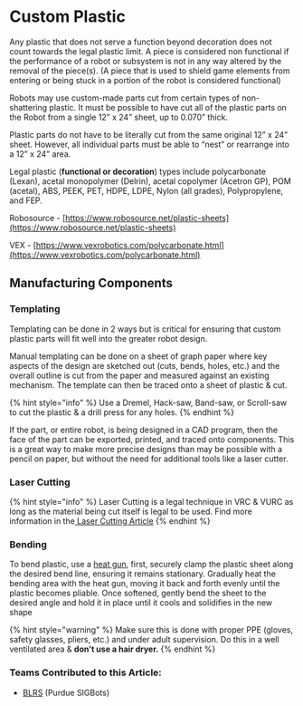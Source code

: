 # Custom Plastic

Any plastic that does not serve a function beyond decoration does not count towards the legal plastic limit. A piece is considered non functional if the performance of a robot or subsystem is not in any way altered by the removal of the piece(s). (A piece that is used to shield game elements from entering or being stuck in a portion of the robot is considered functional)

Robots may use custom-made parts cut from certain types of non-shattering plastic. It must be possible to have cut all of the plastic parts on the Robot from a single 12” x 24” sheet, up to 0.070” thick.

Plastic parts do not have to be literally cut from the same original 12” x 24” sheet. However, all individual parts must be able to “nest” or rearrange into a 12” x 24” area.&#x20;

Legal plastic (**functional or decoration**) types include polycarbonate (Lexan), acetal monopolymer (Delrin), acetal copolymer (Acetron GP), POM (acetal), ABS, PEEK, PET, HDPE, LDPE, Nylon (all grades), Polypropylene, and FEP.

Robosource - [https://www.robosource.net/plastic-sheets](https://www.robosource.net/plastic-sheets)

VEX - [https://www.vexrobotics.com/polycarbonate.html](https://www.vexrobotics.com/polycarbonate.html)

## Manufacturing Components

### Templating

Templating can be done in 2 ways but is critical for ensuring that custom plastic parts will fit well into the greater robot design.&#x20;

Manual templating can be done on a sheet of graph paper where key aspects of the design are sketched out (cuts, bends, holes, etc.) and the overall outline is cut from the paper and measured against an existing mechanism. The template can then be traced onto a sheet of plastic & cut.&#x20;

{% hint style="info" %}
Use a Dremel, Hack-saw, Band-saw, or Scroll-saw to cut the plastic & a drill press for any holes.&#x20;
{% endhint %}

If the part, or entire robot, is being designed in a CAD program, then the face of the part can be exported, printed, and traced onto components. This is a great way to make more precise designs than may be possible with a pencil on paper, but without the need for additional tools like a laser cutter.

### Laser Cutting

{% hint style="info" %}
Laser Cutting is a legal technique in VRC & VURC as long as the material being cut itself is legal to be used. Find more information in the[ Laser Cutting Article](../vexu/common-manufacturing-techniques/laser-cutting.md)
{% endhint %}

### Bending

To bend plastic, use a [heat gun](https://a.co/d/hgvAxRp), first, securely clamp the plastic sheet along the desired bend line, ensuring it remains stationary. Gradually heat the bending area with the heat gun, moving it back and forth evenly until the plastic becomes pliable. Once softened, gently bend the sheet to the desired angle and hold it in place until it cools and solidifies in the new shape

{% hint style="warning" %}
Make sure this is done with proper PPE (gloves, safety glasses, pliers, etc.) and under adult supervision. Do this in a well ventilated area & **don't use a hair dryer.**
{% endhint %}

### Teams Contributed to this Article:

* [BLRS](https://purduesigbots.com/) (Purdue SIGBots)
